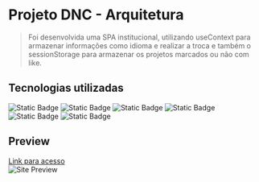 # Projeto DNC - Arquitetura

> Foi desenvolvida uma SPA institucional, utilizando useContext para armazenar informações como idioma e realizar a troca e também o sessionStorage para armazenar os projetos marcados ou não com like.

## Tecnologias utilizadas

![Static Badge](https://img.shields.io/badge/html-logo?style=for-the-badge&logo=html5&logoColor=E34F26&color=676767) 
![Static Badge](https://img.shields.io/badge/react-logo?style=for-the-badge&logo=react&logoColor=%2361DAFB&color=676767) 
![Static Badge](https://img.shields.io/badge/vite-logo?style=for-the-badge&logo=vite&logoColor=%23646CFF&color=676767) 
![Static Badge](https://img.shields.io/badge/javascript-logo?style=for-the-badge&logo=javascript&logoColor=%23F7DF1E&color=676767) 
![Static Badge](https://img.shields.io/badge/css-logo?style=for-the-badge&logo=css&logoColor=%23663399&color=676767) 
![Static Badge](https://img.shields.io/badge/nodedotjs-logo?style=for-the-badge&logo=nodedotjs&logoColor=%235FA04E&&color=676767) 

## Preview
[Link para acesso](https://learning-react-ecru-seven.vercel.app/) <br>
![Site Preview](./src/assets/imagem/site-preview.png)